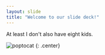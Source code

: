 ```yaml
---
layout: slide
title: "Welcome to our slide deck!"
---
```


At least I don't also have eight kids.

![poptocat](https://octodex.github.com/images/poptocat.png)
{: .center}
